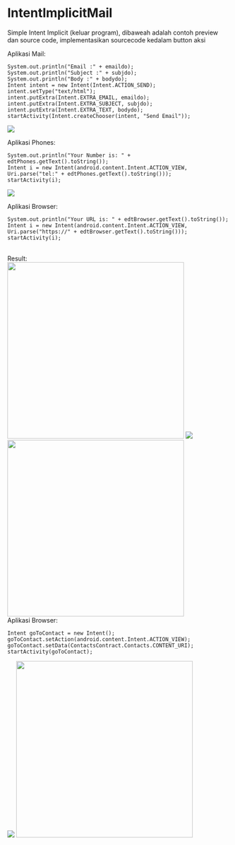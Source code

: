 # IntentImplicitMail
Simple Intent Implicit (keluar program), dibaweah adalah contoh preview dan source code, implementasikan sourcecode kedalam button aksi

Aplikasi Mail:

```
System.out.println("Email :" + emaildo);
System.out.println("Subject :" + subjdo);
System.out.println("Body :" + bodydo);
Intent intent = new Intent(Intent.ACTION_SEND);
intent.setType("text/html");
intent.putExtra(Intent.EXTRA_EMAIL, emaildo);
intent.putExtra(Intent.EXTRA_SUBJECT, subjdo);
intent.putExtra(Intent.EXTRA_TEXT, bodydo);
startActivity(Intent.createChooser(intent, "Send Email"));
```

<img src="https://github.com/moeslimdecoded/IntentImplicitMail/blob/master/IntentImplicitMail.png">

Aplikasi Phones:

```
System.out.println("Your Number is: " + edtPhones.getText().toString());
Intent i = new Intent(android.content.Intent.ACTION_VIEW, Uri.parse("tel:" + edtPhones.getText().toString()));
startActivity(i);
```

<img src="https://github.com/moeslimdecoded/IntentImplicitMail/blob/master/IntentImplicitPhones.png">

Aplikasi Browser: 

```
System.out.println("Your URL is: " + edtBrowser.getText().toString());
Intent i = new Intent(android.content.Intent.ACTION_VIEW, Uri.parse("https://" + edtBrowser.getText().toString()));
startActivity(i);
```

<br>
Result:
<br>
<img src="https://github.com/moeslimdecoded/IntentImplicitMail/blob/master/lock2.png" widht="1000" height="400">
<img src="https://github.com/moeslimdecoded/IntentImplicitMail/blob/master/IntentImplicitBrowser.png">
<img src="https://github.com/moeslimdecoded/IntentImplicitMail/blob/master/lock1.png" widht="1000" height="400">

<br>
Aplikasi Browser: 

```
Intent goToContact = new Intent();
goToContact.setAction(android.content.Intent.ACTION_VIEW);
goToContact.setData(ContactsContract.Contacts.CONTENT_URI);
startActivity(goToContact);
```

<img src="https://github.com/moeslimdecoded/IntentImplicitMail/blob/master/IntentImplicitContact.png">
<img src="https://github.com/moeslimdecoded/IntentImplicit/blob/master/lock3.png" widht="1000" height="400"
